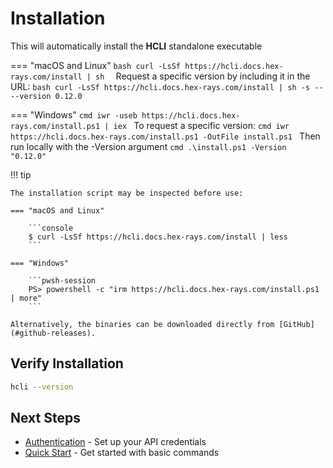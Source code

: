 # Installation


This will automatically install the **HCLI** standalone executable

=== "macOS and Linux"
    ```bash
    curl -LsSf https://hcli.docs.hex-rays.com/install | sh 
    ```
    Request a specific version by including it in the URL:
    ```bash
    curl -LsSf https://hcli.docs.hex-rays.com/install | sh -s -- --version 0.12.0
    ```

=== "Windows"
    ```cmd
    iwr -useb https://hcli.docs.hex-rays.com/install.ps1 | iex
    ```
    To request a specific version: 
    ```cmd
    iwr https://hcli.docs.hex-rays.com/install.ps1 -OutFile install.ps1
    ```
    Then run locally with the -Version argument 
    ```cmd
    .\install.ps1 -Version "0.12.0"
    ```

!!! tip

    The installation script may be inspected before use:

    === "macOS and Linux"

        ```console
        $ curl -LsSf https://hcli.docs.hex-rays.com/install | less
        ```

    === "Windows"

        ```pwsh-session
        PS> powershell -c "irm https://hcli.docs.hex-rays.com/install.ps1 | more"
        ```

    Alternatively, the binaries can be downloaded directly from [GitHub](#github-releases).

## Verify Installation

```bash
hcli --version
```

## Next Steps

- [Authentication](authentication.md) - Set up your API credentials
- [Quick Start](quick-start.md) - Get started with basic commands
